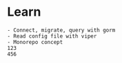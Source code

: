 # Learn
    - Connect, migrate, query with gorm
    - Read config file with viper
    - Monorepo concept
    123
    456
